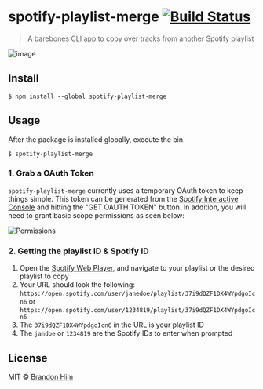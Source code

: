 # spotify-playlist-merge [![Build Status](https://travis-ci.org/brh55/spotify-playlist-merge.svg?branch=master)](https://travis-ci.org/brh55/spotify-playlist-merge)

> A barebones CLI app to copy over tracks from another Spotify playlist

![image](https://user-images.githubusercontent.com/6020066/27460098-5fa1b03c-5777-11e7-803c-b41ad68dae5d.png)

## Install

```
$ npm install --global spotify-playlist-merge
```

## Usage
After the package is installed globally, execute the bin.

```
$ spotify-playlist-merge
```

### 1. Grab a OAuth Token
`spotify-playlist-merge` currently uses a temporary OAuth token to keep things simple. This token can be generated from the [Spotify Interactive Console](https://developer.spotify.com/web-api/console/get-playlist/) and hitting the "GET OAUTH TOKEN" button. In addition, you will need to grant basic scope permissions as seen below:

![Permissions](https://user-images.githubusercontent.com/6020066/27460166-c527830a-5777-11e7-91d5-7c44bcdd780d.png)

### 2. Getting the playlist ID & Spotify ID
1. Open the [Spotify Web Player](https://play.spotify.com), and navigate to your playlist or the desired playlist to copy
2. Your URL should look the following: 
`https://open.spotify.com/user/janedoe/playlist/37i9dQZF1DX4WYpdgoIcn6` or `https://open.spotify.com/user/1234819/playlist/37i9dQZF1DX4WYpdgoIcn6`
3. The `37i9dQZF1DX4WYpdgoIcn6` in the URL is your playlist ID
4. The `jandoe` or `1234819` are the Spotify IDs to enter when prompted

## License

MIT © [Brandon Him](https://github.com/brh55/spotify-playlist-merge)
